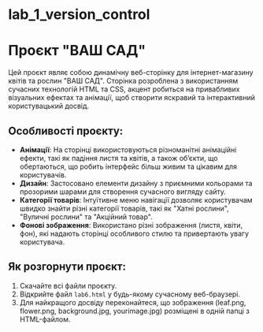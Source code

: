 # lab_1_version_control

# Проєкт "ВАШ САД"

Цей проєкт являє собою динамічну веб-сторінку для інтернет-магазину квітів та рослин "ВАШ САД". Сторінка розроблена з використанням сучасних технологій HTML та CSS, акцент робиться на привабливих візуальних ефектах та анімації, щоб створити яскравий та інтерактивний користувацький досвід.

## Особливості проєкту:
- **Анімації**: На сторінці використовуються різноманітні анімаційні ефекти, такі як падіння листя та квітів, а також об’єкти, що обертаються, що робить інтерфейс більш живим та цікавим для користувачів.
- **Дизайн**: Застосовано елементи дизайну з приємними кольорами та прозорими шарами для створення сучасного вигляду сайту.
- **Категорії товарів**: Інтуїтивне меню навігації дозволяє користувачам швидко знайти різні категорії товарів, такі як "Хатні рослини", "Вуличні рослини" та "Акційний товар".
- **Фонові зображення**: Використано різні зображення (листя, квіти, фон), які надають сторінці особливого стилю та привертають увагу користувача.

## Як розгорнути проєкт:
1. Скачайте всі файли проєкту.
2. Відкрийте файл `lab6.html` у будь-якому сучасному веб-браузері.
3. Для найкращого досвіду переконайтеся, що зображення (leaf.png, flower.png, background.jpg, yourimage.jpg) розміщені в одній папці з HTML-файлом.
